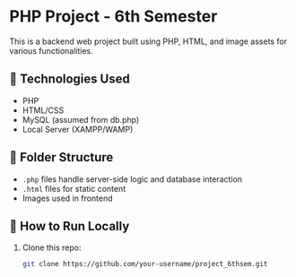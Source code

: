 # PHP Project - 6th Semester

This is a backend web project built using PHP, HTML, and image assets for various functionalities.

## 🔧 Technologies Used

- PHP
- HTML/CSS
- MySQL (assumed from db.php)
- Local Server (XAMPP/WAMP)

## 📁 Folder Structure

- `.php` files handle server-side logic and database interaction
- `.html` files for static content
- Images used in frontend

## 🚀 How to Run Locally

1. Clone this repo:
   ```bash
   git clone https://github.com/your-username/project_6thsem.git
